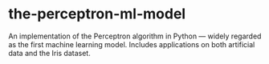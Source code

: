 # the-perceptron-ml-model
An implementation of the Perceptron algorithm in Python — widely regarded as the first machine learning model. Includes applications on both artificial data and the Iris dataset.
